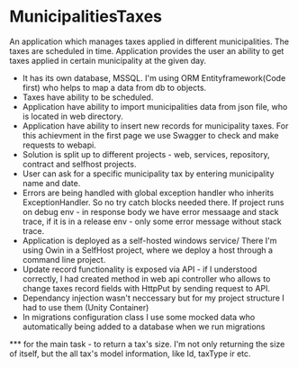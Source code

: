 # MunicipalitiesTaxes

An application which manages taxes applied in different municipalities.
The taxes are scheduled in time. Application provides the user an ability to get taxes applied in
certain municipality at the given day.

- It has its own database, MSSQL. I'm using ORM Entityframework(Code first) who helps to map a data from db to objects.
- Taxes have ability to be scheduled.
- Application have ability to import municipalities data from json file, who is located in web directory.
- Application have ability to insert new records for municipality taxes. For this achievment in the first page we use  Swagger to check and make requests to webapi.
- Solution is split up to different projects - web, services, repository, contract and selfhost projects.
- User can ask for a specific municipality tax by entering municipality name and date.
- Errors are being handled with global exception handler who inherits ExceptionHandler. So no try catch blocks needed there. If project runs on debug env - in response body we have error messaage and stack trace, if it is in a release env - only some error message without stack trace. 
- Application is deployed as a self-hosted windows service/ There I'm using Owin in a SelfHost project, where we deploy a host through a command line project.
- Update record functionality is exposed via API - if I understood correctly, I had created method in web api controller who allows to change taxes record fields with HttpPut by sending request to API.
- Dependancy injection wasn't neccessary but for my project structure I had to use them (Unity Container)
- In migrations configuration class I use some mocked data who automatically being added to a database when we run migrations

*** for the main task - to return a tax's size. I'm not only returning the size of itself, but the all tax's model information, like Id, taxType ir etc.
